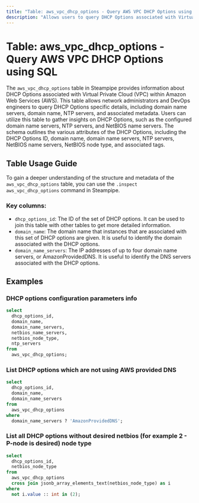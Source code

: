 ```yaml
---
title: "Table: aws_vpc_dhcp_options - Query AWS VPC DHCP Options using SQL"
description: "Allows users to query DHCP Options associated with Virtual Private Cloud (VPC) in AWS."
---
```


# Table: aws_vpc_dhcp_options - Query AWS VPC DHCP Options using SQL

The `aws_vpc_dhcp_options` table in Steampipe provides information about DHCP Options associated with Virtual Private Cloud (VPC) within Amazon Web Services (AWS). This table allows network administrators and DevOps engineers to query DHCP Options specific details, including domain name servers, domain name, NTP servers, and associated metadata. Users can utilize this table to gather insights on DHCP Options, such as the configured domain name servers, NTP servers, and NetBIOS name servers. The schema outlines the various attributes of the DHCP Options, including the DHCP Options ID, domain name, domain name servers, NTP servers, NetBIOS name servers, NetBIOS node type, and associated tags.

## Table Usage Guide

To gain a deeper understanding of the structure and metadata of the `aws_vpc_dhcp_options` table, you can use the `.inspect aws_vpc_dhcp_options` command in Steampipe.

### Key columns:

- `dhcp_options_id`: The ID of the set of DHCP options. It can be used to join this table with other tables to get more detailed information.
- `domain_name`: The domain name that instances that are associated with this set of DHCP options are given. It is useful to identify the domain associated with the DHCP options.
- `domain_name_servers`: The IP addresses of up to four domain name servers, or AmazonProvidedDNS. It is useful to identify the DNS servers associated with the DHCP options.

## Examples

### DHCP options configuration parameters info

```sql
select
  dhcp_options_id,
  domain_name,
  domain_name_servers,
  netbios_name_servers,
  netbios_node_type,
  ntp_servers
from
  aws_vpc_dhcp_options;
```


### List DHCP options which are not using AWS provided DNS

```sql
select
  dhcp_options_id,
  domain_name,
  domain_name_servers
from
  aws_vpc_dhcp_options
where
  domain_name_servers ? 'AmazonProvidedDNS';
```


### List all DHCP options without desired netbios (for example 2 - P-node is desired) node type

```sql
select
  dhcp_options_id,
  netbios_node_type
from
  aws_vpc_dhcp_options
  cross join jsonb_array_elements_text(netbios_node_type) as i
where
  not i.value :: int in (2);
```
